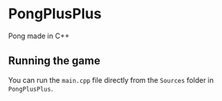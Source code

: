 # PongPlusPlus

Pong made in C++

## Running the game

You can run the `main.cpp` file directly from the `Sources` folder in `PongPlusPlus`.
